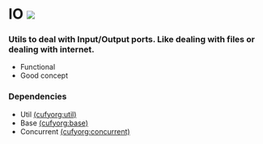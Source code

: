 # IO [![](https://jitpack.io/v/cufyorg/io.svg)](https://jitpack.io/#cufyorg/io)
### Utils to deal with Input/Output ports. Like dealing with files or dealing with internet.
- Functional
- Good concept

### Dependencies
- Util [(cufyorg:util)](https://github.com/cufyorg/util)
- Base [(cufyorg:base)](https://github.com/cufyorg/base)
- Concurrent [(cufyorg:concurrent)](https://github.com/cufyorg/concurrent)
